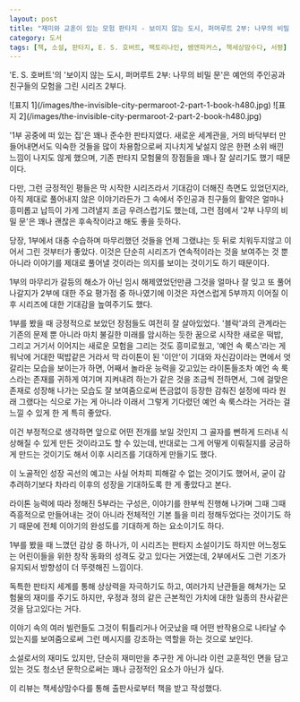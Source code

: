 ```yaml
---
layout: post
title: "재미와 교훈이 있는 모험 판타지 - 보이지 않는 도시, 퍼머루트 2부: 나무의 비밀 문"
category: 도서
tags: [책, 소설, 판타지, E. S. 호버트, 팩토리나인, 쌤앤파커스, 책세상맘수다, 서평]
---
```


'E. S. 호버트'의
'보이지 않는 도시, 퍼머루트 2부: 나무의 비밀 문'은
예언의 주인공과 친구들의 모험을 그린 시리즈 2부다.

<p class="center" markdown="1">
![표지 1](/images/the-invisible-city-permaroot-2-part-1-book-h480.jpg)
![표지 2](/images/the-invisible-city-permaroot-2-part-2-book-h480.jpg)
</p>

'1부 공중에 떠 있는 집'은 꽤나 준수한 판타지였다.
새로운 세계관을, 거의 바닥부터 만들어내면서도
익숙한 것들을 많이 차용함으로써 지나치게 낯설지 않은 한편
소위 배낀 느낌이 나지도 않게 했으며,
기존 판타지 모험물의 장점들을 꽤나 잘 살리기도 했기 때문이다.

다만, 그런 긍정적인 평들은 막 시작한 시리즈라서
기대감이 더해진 측면도 있었던지라,
아직 제대로 풀어내지 않은 이야기라든가
그 속에서 주인공과 친구들의 활약은 얼마나 흥미롭고 납득이 가게 그려낼지
조금 우려스럽기도 했는데,
그런 점에서 '2부 나무의 비밀 문'은
꽤나 괜찮은 후속작이라고 해도 좋을 듯하다.

당장, 1부에서 대충 수습하며 마무리했던 것들을
언제 그랬냐는 듯 뒤로 치워두지않고
이어서 그린 것부터가 좋았다.
이것은 단순히 시리즈가 연속적이라는 것을 보여주는 것 뿐 아니라
이야기를 제대로 풀어낼 것이라는 의지를 보이는 것이기도 하기 때문이다.

1부의 마무리가 갈등의 해소가 아닌 임시 해제였었던만큼
그것을 얼마나 잘 잊고 또 풀어나갈지가
2부에 대한 주요 평가점 중 하나였기에
이것은 자연스럽게 5부까지 이어질 이후 시리즈에 대한 기대감을 높여주기도 했다.

1부를 봤을 때 긍정적으로 보았던 장점들도 여전히 잘 살아있었다.
'블락'과의 관계라는 기존의 문제 뿐 아니라
마치 불길한 미래를 암시하는 듯한 꿈으로 시작한 새로운 떡밥,
그리고 거기서 이어지는 새로운 모험을 그리는 것도 흥미로웠고,
'예언 속 룩스'라는 게 워낙에 거대한 떡밥같은 거라서
막 라이톤이 된 '이안'이 기대와 자신감이라는 면에서 엇갈리는 모습을 보이는가 하면,
어째서 놀라운 능력을 갖고있는 라이톤들조차
예언 속 룩스라는 존재를 귀하게 여기며 지켜내려 하는가 같은 것을 조금씩 전하면서,
그에 걸맞은 존재로 성장해 나가는 모습도 잘 보여줌으로써
뜬금없이 등장한 감춰진 설정에 따라 원래 그랬다는 식으로 가는 게 아니라
이래서 그렇게 기다렸던 예언 속 룩스라는 거라는 걸 느낄 수 있게 한 게 특히 좋았다.

이건 부정적으로 생각하면 앞으로 어떤 전개를 보일 것인지 그 골자를 뻔하게 드러내 식상해질 수 있게 만든 것이라고도 할 수 있는데,
반대로는 그게 어떻게 이뤄질지를 궁금하게 만드는 것이기도 해서
이후 시리즈를 기대하게 만들기도 했다.

이 노골적인 성장 곡선의 예고는
사실 어차피 피해갈 수 없는 것이기도 했어서,
굳이 감추려하기보다 차라리 이후의 성장을 기대하도록 한 게 좋았다고 본다.

라이톤 능력에 따라 정해진 5부라는 구성은,
이야기를 한부씩 진행해 나가며 그때 그때 즉흥적으로 만들어내는 것이 아니라
전체적인 기본 틀을 미리 정해두었다는 것이기도 하기 때문에
전체 이야기의 완성도를 기대하게 하는 요소이기도 하다.

1부를 봤을 때 느꼈던 감상 중 하나가,
이 시리즈는 판타지 소설이기도 하지만
어느정도는 어린이들을 위한 창작 동화의 성격도 갖고 있다는 거였는데,
2부에서도 그런 기조가 유지되서 방향성이 더 뚜렷해진 느낌이다.

독특한 판타지 세계를 통해 상상력을 자극하기도 하고,
여러가지 난관들을 해쳐가는 모험물의 재미를 주기도 하지만,
우정과 정의 같은 근본적인 가치에 대한 일종의 찬사같은 것을 담고있다는 거다.

이야기 속의 여러 빌런들도
그것이 튀틀리거나 어긋났을 때 어떤 반작용으로 나타날 수 있는지를 보여줌으로써
그런 메시지를 강조하는 역할을 하는 것으로 보인다.

소설로서의 재미도 있지만,
단순히 재미만을 추구한 게 아니라 이런 교훈적인 면을 담고 있는 것도
청소년 문학으로써는 꽤나 긍정적인 요소가 아닌가 싶다.



<div class="im im-info">
이 리뷰는 책세상맘수다를 통해 출판사로부터 책을 받고 작성했다.
</div>
